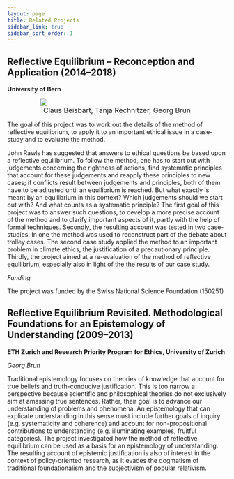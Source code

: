 ```yaml
---
layout: page
title: Related Projects
sidebar_link: true
sidebar_sort_order: 1
---
```


## Reflective Equilibrium – Reconception and Application (2014–2018)

**University of Bern**

<figure style="width:70%; display: block; margin-left: auto; margin-right: auto;"> 
    <img src="{{ '/assets/img/RE2-Team.JPG' | relative_url }}">  
    <figcaption style="font-size: 16px; text-align: center;">Claus Beisbart, Tanja Rechnitzer, Georg Brun</figcaption> 
</figure> 


The goal of this project was to work out the details of the method of reflective equilibrium, to apply it to an important ethical issue in a case-study and to evaluate the method.

John Rawls has suggested that answers to ethical questions be based upon a reflective equilibrium. To follow the method, one has to start out with judgements concerning the rightness of actions, find systematic principles that account for these judgements and reapply these principles to new cases; if conflicts result between judgements and principles, both of them have to be adjusted until an equilibrium is reached. But what exactly is meant by an equilibrium in this context? Which judgements should we start out with? And what counts as a systematic principle? The first goal of this project was to answer such questions, to develop a more precise account of the method and to clarify important aspects of it, partly with the help of formal techniques. Secondly, the resulting account was tested in two case-studies. In one the method was used to reconstruct part of the debate about trolley cases. The second case study applied the method to an important problem in climate ethics, the justification of a precautionary principle. Thirdly, the project aimed at a re-evaluation of the method of reflective equilibrium, especially also in light of the the results of our case study.

*Funding*

The project was funded by the Swiss National Science Foundation (150251)

## Reflective Equilibrium Revisited. Methodological Foundations for an Epistemology of Understanding (2009–2013)

**ETH Zurich and Research Priority Program for Ethics, University of Zurich**

*Georg Brun*

Traditional epistemology focuses on theories of knowledge that account for true beliefs and truth-conducive justification. This is too narrow a perspective because scientific and philosophical theories do not exclusively aim at amassing true sentences. Rather, their goal is to advance our understanding of problems and phenomena. An epistemology that can explicate understanding in this sense must include further goals of inquiry (e.g. systematicity and coherence) and account for non-propositional contributions to understanding (e.g. illuminating examples, fruitful categories). The project investigated how the method of reflective equilibrium can be used as a basis for an epistemology of understanding. The resulting account of epistemic justification is also of interest in the context of policy-oriented research, as it evades the dogmatism of traditional foundationalism and the subjectivism of popular relativism. 

